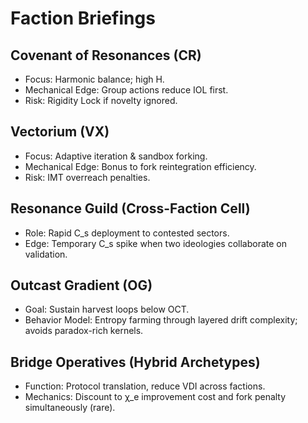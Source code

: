 # Faction Briefings

## Covenant of Resonances (CR)
- Focus: Harmonic balance; high H.
- Mechanical Edge: Group actions reduce IOL first.
- Risk: Rigidity Lock if novelty ignored.

## Vectorium (VX)
- Focus: Adaptive iteration & sandbox forking.
- Mechanical Edge: Bonus to fork reintegration efficiency.
- Risk: IMT overreach penalties.

## Resonance Guild (Cross-Faction Cell)
- Role: Rapid C_s deployment to contested sectors.
- Edge: Temporary C_s spike when two ideologies collaborate on validation.

## Outcast Gradient (OG)
- Goal: Sustain harvest loops below OCT.
- Behavior Model: Entropy farming through layered drift complexity; avoids paradox-rich kernels.

## Bridge Operatives (Hybrid Archetypes)
- Function: Protocol translation, reduce VDI across factions.
- Mechanics: Discount to χ_e improvement cost and fork penalty simultaneously (rare).